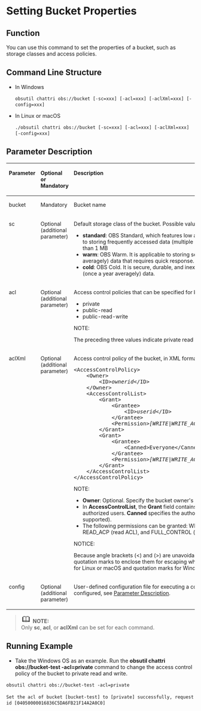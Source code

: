 # Setting Bucket Properties<a name="EN-US_TOPIC_0149246212"></a>

## Function<a name="section1479112110815"></a>

You can use this command to set the properties of a bucket, such as storage classes and  access policies.

## Command Line Structure<a name="section1220752192216"></a>

-   In Windows

    ```
    obsutil chattri obs://bucket [-sc=xxx] [-acl=xxx] [-aclXml=xxx] [-config=xxx]
    ```

-   In Linux or macOS

    ```
    ./obsutil chattri obs://bucket [-sc=xxx] [-acl=xxx] [-aclXml=xxx] [-config=xxx]
    ```


## Parameter Description<a name="section6559191102418"></a>

<a name="table10831182114445"></a>
<table><thead align="left"><tr id="row683212154419"><th class="cellrowborder" valign="top" width="17.82178217821782%" id="mcps1.1.4.1.1"><p id="p118329219446"><a name="p118329219446"></a><a name="p118329219446"></a>Parameter</p>
</th>
<th class="cellrowborder" valign="top" width="25.742574257425744%" id="mcps1.1.4.1.2"><p id="p15137125919108"><a name="p15137125919108"></a><a name="p15137125919108"></a>Optional or Mandatory</p>
</th>
<th class="cellrowborder" valign="top" width="56.43564356435643%" id="mcps1.1.4.1.3"><p id="p12832121184414"><a name="p12832121184414"></a><a name="p12832121184414"></a>Description</p>
</th>
</tr>
</thead>
<tbody><tr id="row108328217449"><td class="cellrowborder" valign="top" width="17.82178217821782%" headers="mcps1.1.4.1.1 "><p id="p64495172515"><a name="p64495172515"></a><a name="p64495172515"></a>bucket</p>
</td>
<td class="cellrowborder" valign="top" width="25.742574257425744%" headers="mcps1.1.4.1.2 "><p id="p154316502519"><a name="p154316502519"></a><a name="p154316502519"></a>Mandatory</p>
</td>
<td class="cellrowborder" valign="top" width="56.43564356435643%" headers="mcps1.1.4.1.3 "><p id="p17425512259"><a name="p17425512259"></a><a name="p17425512259"></a>Bucket name</p>
</td>
</tr>
<tr id="row8533319194211"><td class="cellrowborder" valign="top" width="17.82178217821782%" headers="mcps1.1.4.1.1 "><p id="p19533119154211"><a name="p19533119154211"></a><a name="p19533119154211"></a>sc</p>
</td>
<td class="cellrowborder" valign="top" width="25.742574257425744%" headers="mcps1.1.4.1.2 "><p id="p4533191944218"><a name="p4533191944218"></a><a name="p4533191944218"></a>Optional (additional parameter)</p>
</td>
<td class="cellrowborder" valign="top" width="56.43564356435643%" headers="mcps1.1.4.1.3 "><p id="p86547153813"><a name="p86547153813"></a><a name="p86547153813"></a>Default storage class of the bucket. Possible values are:</p>
<a name="ul175651814214"></a><a name="ul175651814214"></a><ul id="ul175651814214"><li><strong id="b717243073212"><a name="b717243073212"></a><a name="b717243073212"></a>standard</strong>: OBS Standard, which features low access latency and high throughput, and is applicable to storing frequently accessed data (multiple accesses per month averagely) or data that is smaller than 1 MB</li><li><strong id="b161621451521"><a name="b161621451521"></a><a name="b161621451521"></a>warm</strong>: OBS Warm. It is applicable to storing semi-frequently accessed (less than 12 times a year averagely) data that requires quick response.</li><li><strong id="b11585340210"><a name="b11585340210"></a><a name="b11585340210"></a>cold</strong>: OBS Cold. It is secure, durable, and inexpensive, and applicable to archiving rarely-accessed (once a year averagely) data.</li></ul>
</td>
</tr>
<tr id="row184781221162513"><td class="cellrowborder" valign="top" width="17.82178217821782%" headers="mcps1.1.4.1.1 "><p id="p12478192122514"><a name="p12478192122514"></a><a name="p12478192122514"></a>acl</p>
</td>
<td class="cellrowborder" valign="top" width="25.742574257425744%" headers="mcps1.1.4.1.2 "><p id="p82428286353"><a name="p82428286353"></a><a name="p82428286353"></a>Optional (additional parameter)</p>
</td>
<td class="cellrowborder" valign="top" width="56.43564356435643%" headers="mcps1.1.4.1.3 "><p id="p16811512123619"><a name="p16811512123619"></a><a name="p16811512123619"></a>Access control policies that can be specified for buckets. Possible values are:</p>
<a name="ul1273864144412"></a><a name="ul1273864144412"></a><ul id="ul1273864144412"><li>private</li><li>public-read</li><li>public-read-write</li></ul>
<div class="note" id="note1790113183525"><a name="note1790113183525"></a><a name="note1790113183525"></a><span class="notetitle"> NOTE: </span><div class="notebody"><p id="p92982882916"><a name="p92982882916"></a><a name="p92982882916"></a>The preceding three values indicate private read and write, public read, and public read and write.</p>
</div></div>
</td>
</tr>
<tr id="row25713416178"><td class="cellrowborder" valign="top" width="17.82178217821782%" headers="mcps1.1.4.1.1 "><p id="p1258123413176"><a name="p1258123413176"></a><a name="p1258123413176"></a>aclXml</p>
</td>
<td class="cellrowborder" valign="top" width="25.742574257425744%" headers="mcps1.1.4.1.2 "><p id="p75818346179"><a name="p75818346179"></a><a name="p75818346179"></a>Optional (additional parameter)</p>
</td>
<td class="cellrowborder" valign="top" width="56.43564356435643%" headers="mcps1.1.4.1.3 "><p id="p2058173418170"><a name="p2058173418170"></a><a name="p2058173418170"></a>Access control policy of the bucket, in XML format.</p>
<pre class="screen" id="screen78378416219"><a name="screen78378416219"></a><a name="screen78378416219"></a>&lt;AccessControlPolicy&gt;
    &lt;Owner&gt;
        &lt;ID&gt;<em id="i131811237783"><a name="i131811237783"></a><a name="i131811237783"></a>ownerid</em>&lt;/ID&gt;
    &lt;/Owner&gt;
    &lt;AccessControlList&gt;
        &lt;Grant&gt;
            &lt;Grantee&gt;
                &lt;ID&gt;<em id="i20604651896"><a name="i20604651896"></a><a name="i20604651896"></a>userid</em>&lt;/ID&gt;
            &lt;/Grantee&gt;
            &lt;Permission&gt;<em id="i786413238102"><a name="i786413238102"></a><a name="i786413238102"></a>[WRITE|WRITE_ACP|<em id="i198641723191017"><a name="i198641723191017"></a><a name="i198641723191017"></a>READ</em>|READ_ACP|FULL_CONTROL]</em>&lt;/Permission&gt;
        &lt;/Grant&gt;
        &lt;Grant&gt;
            &lt;Grantee&gt;
                &lt;Canned&gt;Everyone&lt;/Canned&gt;
            &lt;/Grantee&gt;
            &lt;Permission&gt;<em id="i287517813170"><a name="i287517813170"></a><a name="i287517813170"></a>[WRITE|WRITE_ACP|<em id="i18751384176"><a name="i18751384176"></a><a name="i18751384176"></a>READ</em>|READ_ACP|FULL_CONTROL]</em>&lt;/Permission&gt;
        &lt;/Grant&gt;
    &lt;/AccessControlList&gt;
&lt;/AccessControlPolicy&gt;</pre>
<div class="note" id="note8740143916331"><a name="note8740143916331"></a><a name="note8740143916331"></a><span class="notetitle"> NOTE: </span><div class="notebody"><a name="ul11591446103319"></a><a name="ul11591446103319"></a><ul id="ul11591446103319"><li><strong id="b12293102015418"><a name="b12293102015418"></a><a name="b12293102015418"></a>Owner</strong>: Optional. Specify the bucket owner's ID.</li><li>In <strong id="b139036161165"><a name="b139036161165"></a><a name="b139036161165"></a>AccessControlList</strong>, the <strong id="b1856172415618"><a name="b1856172415618"></a><a name="b1856172415618"></a>Grant</strong> field contains the authorized users. <strong id="b1515515681315"><a name="b1515515681315"></a><a name="b1515515681315"></a>Grantee</strong> specifies the IDs of authorized users. <strong id="b129881752101320"><a name="b129881752101320"></a><a name="b129881752101320"></a>Canned</strong> specifies the authorized user group (currently, only <strong id="b8965141115154"><a name="b8965141115154"></a><a name="b8965141115154"></a>Everyone</strong> is supported).</li><li>The following permissions can be granted: WRITE (write), WRITE_ACP (write ACL), READ (read), READ_ACP (read ACL), and FULL_CONTROL (full control).</li></ul>
</div></div>
<div class="notice" id="note14101733103315"><a name="note14101733103315"></a><a name="note14101733103315"></a><span class="noticetitle"> NOTICE: </span><div class="noticebody"><p id="p11101733143314"><a name="p11101733143314"></a><a name="p11101733143314"></a>Because angle brackets (&lt;) and (&gt;) are unavoidably included in the parameter value, you must use quotation marks to enclose them for escaping when running the command. Use single quotation marks for Linux or macOS and quotation marks for Windows.</p>
</div></div>
</td>
</tr>
<tr id="row10314444123413"><td class="cellrowborder" valign="top" width="17.82178217821782%" headers="mcps1.1.4.1.1 "><p id="p153951131317"><a name="p153951131317"></a><a name="p153951131317"></a>config</p>
</td>
<td class="cellrowborder" valign="top" width="25.742574257425744%" headers="mcps1.1.4.1.2 "><p id="p12395135316"><a name="p12395135316"></a><a name="p12395135316"></a>Optional (additional parameter)</p>
</td>
<td class="cellrowborder" valign="top" width="56.43564356435643%" headers="mcps1.1.4.1.3 "><p id="p43952034313"><a name="p43952034313"></a><a name="p43952034313"></a>User-defined configuration file for executing a command. For details about parameters that can be configured, see <a href="parameter-description.md">Parameter Description</a>.</p>
</td>
</tr>
</tbody>
</table>

>![](public_sys-resources/icon-note.gif) **NOTE:**   
>Only  **sc**,  **acl**, or  **aclXml**  can be set for each command.  

## Running Example<a name="section15899161919244"></a>

-   Take the Windows OS as an example. Run the  **obsutil chattri obs://bucket-test -acl=private**  command to change the access control policy of the bucket to private read and write.

```
obsutil chattri obs://bucket-test -acl=private

Set the acl of bucket [bucket-test] to [private] successfully, request id [04050000016836C5DA6FB21F14A2A0C0]
```

